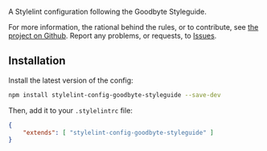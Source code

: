 
A Stylelint configuration following the Goodbyte Styleguide.

For more information, the rational behind the rules, or to contribute, see
[the project on Github](https://github.com/GoodbyteCo/Styleguide). Report any problems,
or requests, to [Issues](https://github.com/GoodbyteCo/Styleguide/issues).

## Installation

Install the latest version of the config: 

```bash
npm install stylelint-config-goodbyte-styleguide --save-dev
```

Then, add it to your `.stylelintrc` file:

```json
{
    "extends": [ "stylelint-config-goodbyte-styleguide" ]
}
```
